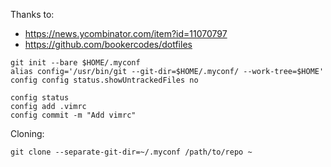 Thanks to: 
* https://news.ycombinator.com/item?id=11070797
* https://github.com/bookercodes/dotfiles

```
git init --bare $HOME/.myconf
alias config='/usr/bin/git --git-dir=$HOME/.myconf/ --work-tree=$HOME'
config config status.showUntrackedFiles no

config status
config add .vimrc
config commit -m "Add vimrc"
```

Cloning:

```
git clone --separate-git-dir=~/.myconf /path/to/repo ~
```
